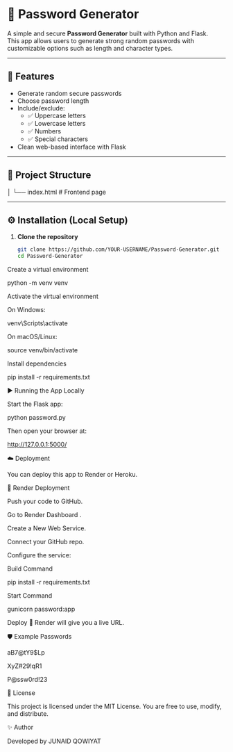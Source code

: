 # 🔑 Password Generator

A simple and secure **Password Generator** built with Python and Flask.  
This app allows users to generate strong random passwords with customizable options such as length and character types.  

---

## 🚀 Features
- Generate random secure passwords  
- Choose password length  
- Include/exclude:
  - ✅ Uppercase letters  
  - ✅ Lowercase letters  
  - ✅ Numbers  
  - ✅ Special characters  
- Clean web-based interface with Flask  

---

## 📂 Project Structure
│ └── index.html # Frontend page


---

## ⚙️ Installation (Local Setup)

1. **Clone the repository**
   ```bash
   git clone https://github.com/YOUR-USERNAME/Password-Generator.git
   cd Password-Generator


Create a virtual environment

python -m venv venv


Activate the virtual environment

On Windows:

venv\Scripts\activate


On macOS/Linux:

source venv/bin/activate


Install dependencies

pip install -r requirements.txt

▶️ Running the App Locally

Start the Flask app:

python password.py


Then open your browser at:

http://127.0.0.1:5000/

☁️ Deployment

You can deploy this app to Render or Heroku.

🔹 Render Deployment

Push your code to GitHub.

Go to Render Dashboard
.

Create a New Web Service.

Connect your GitHub repo.

Configure the service:

Build Command

pip install -r requirements.txt


Start Command

gunicorn password:app


Deploy 🚀 Render will give you a live URL.

🛡️ Example Passwords

aB7@tY9$Lp

XyZ#29!qR1

P@ssw0rd!23

📜 License

This project is licensed under the MIT License.
You are free to use, modify, and distribute.

✨ Author

Developed by JUNAID QOWIYAT
